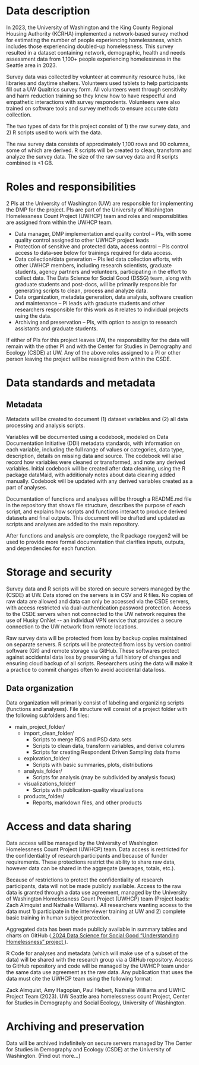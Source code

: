 # Data description
In 2023, the University of Washington and the King County Regional Housing Authority (KCRHA) implemented a network-based survey method for estimating the number of people experiencing homelessness, which includes those experiencing doubled-up homelessness. This survey resulted in a dataset containing network, demographic, health and needs assessment data from 1,100+ people experiencing homelessness in the Seattle area in 2023. 

Survey data was collected by volunteer at community resource hubs, like libraries and daytime shelters. Volunteers used tablets to help participants fill out a UW Qualtrics survey form. All volunteers went through sensitivity and harm reduction training so they knew how to have respectful and empathetic interactions with survey respondents. Volunteers were also trained on software tools and survey methods to ensure accurate data collection.

The two types of data for this project consist of 1) the raw survey data, and 2) R scripts used to work with the data.

The raw survey data consists of approximately 1,100 rows and 90 columns, some of which are derived. R scripts will be created to clean, transform and analyze the survey data. The size of the raw survey data and R scripts combined is <1 GB.

# Roles and responsibilities
2 PIs at the University of Washington (UW) are responsible for implementing the DMP for the project. PIs are part of the University of Washington Homelessness Count Project (UWHCP) team and roles and responsiblities are assigned from within the UWHCP team.
* Data manager, DMP implementation and quality control – PIs, with some quality control assigned to other UWHCP project leads
* Protection of sensitive and protected data, access control –  PIs control access to data–see below for trainings required for data access.
* Data collection/data generation – PIs led data collection efforts, with other UWHCP members, including research scientists, graduate students, agency partners and volunteers, participating in the effort to collect data. The Data Science for Social Good (DSSG) team, along with graduate students and post-docs, will be primarily responsible for generating scripts to clean, process and analyze data.
* Data organization, metadata generation, data analysis, software creation and maintenance – PI leads with graduate students and other researchers responsible for this work as it relates to individual projects using the data. 
* Archiving and preservation – PIs, with option to assign to research assistants and graduate students.

If either of PIs for this project leaves UW, the responsibility for the data will remain with the other PI and with the Center for Studies in Demography and Ecology (CSDE) at UW. Any of the above roles assigned to a PI or other person leaving the project will be reassigned from within the CSDE.

# Data standards and metadata
## Metadata
Metadata will be created to document (1) dataset variables and (2) all data processing and analysis scripts.

Variables will be documented using a codebook, modeled on Data Documentation Initiative (DDI) metadata standards, with information on each variable, including the full range of values or categories, data type, description, details on missing data and source. The codebook will also record how variables were cleaned or transformed, and note any derived variables. Initial codebook will be created after data cleaning, using the R package dataMaid, with additionaly notes about data cleaning added manually. Codebook will be updated with any derived variables created as a part of analyses.

Documentation of functions and analyses will be through a README.md file in the repository that shows file structure, describes the purpose of each script, and explains how scripts and functions interact to produce derived datasets and final outputs. This document will be drafted and updated as scripts and analyses are added to the main repository.

After functions and analysis are complete, the R package roxygen2 will be used to provide more formal documentation that clarifies inputs, outputs, and dependencies for each function.

# Storage and security
Survey data and R scripts will be stored on secure servers managed by the (CSDE) at UW. Data stored on the servers is in CSV and R files. No copies of raw data are allowed and data can only be accessed via the CSDE servers, with access restricted via dual-authentication password protection. Access to the CSDE servers when not connected to the UW network requires the use of Husky OnNet -- an individual VPN service that provides a secure connection to the UW network from remote locations.

Raw survey data will be protected from loss by backup copies maintained on separate servers. R scripts will be protected from loss by version control software (Git) and remote storage via GitHub. These softwares protect against accidental data loss by preserving a full history of changes and ensuring cloud backup of all scripts. Researchers using the data will make it a practice to commit changes often to avoid accidental data loss.

## Data organization
Data organization will primarily consist of labeling and organizing scripts (functions and analyses). File structure will consist of a project folder with the following subfolders and files:

<ul>
  <li>main_project_folder/
    <ul>
      <li>import_clean_folder/
        <ul>
          <li>Scripts to merge RDS and PSD data sets</li>
          <li>Scripts to clean data, transform variables, and derive columns</li>
          <li>Scripts for creating Respondent Driven Sampling data frame</li>
        </ul>
      </li>
      <li>exploration_folder/
        <ul>
          <li>Scripts with basic summaries, plots, distributions</li>
        </ul>
      </li>
      <li>analysis_folder/
        <ul>
          <li>Scripts for analysis (may be subdivided by analysis focus)</li>
        </ul>
      </li>
      <li>visualizations_folder/
        <ul>
          <li>Scripts with publication-quality visualizations</li>
        </ul>
      </li>
      <li>products_folder/
        <ul>
          <li>Reports, markdown files, and other products</li>
        </ul>
      </li>
    </ul>
  </li>
</ul>

# Access and data sharing
Data access will be managed by the University of Washington Homelessness Count Project (UWHCP) team.
Data access is restricted for the confidentiality of research participants and because of funder requirements. These protections restrict the ability to share raw data, however data can be shared in the aggregate (averages, totals, etc.). 

Because of restrictions to protect the confidentiality of research participants, data will not be made publicly available. Access to the raw data is granted through a data use agreement, managed by the University of Washington Homelessness Count Project (UWHCP) team (Project leads: Zach Almquist and Nathalie Williams). All researchers wanting access to the data must 1) participate in the interviewer training at UW and 2) complete basic training in human subject protection. 

Aggregated data has been made publicly available in summary tables and charts on GitHub (<a href="https://uwescience.github.io/DSSG2024_understanding_homelessness/" target="_blank"> 2024 Data Science for Social Good “Understanding Homelessness” project </a>).

R Code for analyses and metadata (which will make use of a subset of the data) will be shared with the research group via a GitHub repository. Access to GitHub repository and code will be managed by the UWHCP team under the same data use agreement as the raw data.
Any publication that uses the data must cite the UWHCP team using the following format:

Zack Almquist, Amy Hagopian, Paul Hebert, Nathalie Williams and UWHC Project Team (2023). UW Seattle area homelessness count Project, Center for Studies in Demography and Social Ecology, University of Washington.

# Archiving and preservation
Data will be archived indefinitely on secure servers managed by The Center for Studies in Demography and Ecology (CSDE) at the University of Washington. (Find out more...)
